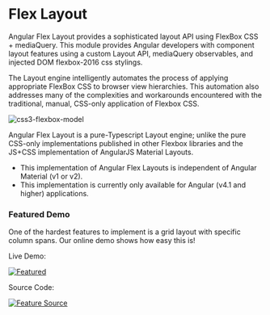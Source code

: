 # Flex Layout

Angular Flex Layout provides a sophisticated layout API using FlexBox CSS + mediaQuery. This module provides Angular 
developers with component layout features using a custom Layout API, mediaQuery observables, and injected DOM 
flexbox-2016 css stylings.  

The Layout engine intelligently automates the process of applying appropriate FlexBox CSS to browser view hierarchies. 
This automation also addresses many of the complexities and workarounds encountered with the traditional, manual, 
CSS-only application of Flexbox CSS. 

![css3-flexbox-model](https://cloud.githubusercontent.com/assets/210413/20034148/49a4fb62-a382-11e6-9822-42b90dec69be.jpg)

Angular Flex Layout is a pure-Typescript Layout engine; unlike the pure CSS-only implementations published in other 
Flexbox libraries and the JS+CSS implementation of AngularJS Material Layouts. 

* This implementation of Angular Flex Layouts is independent of Angular Material (v1 or v2).
* This implementation is currently only available for Angular (v4.1 and higher) applications.

### Featured Demo

One of the hardest features to implement is a grid layout with specific column spans. Our online demo shows how easy 
this is!

Live Demo:

[![Featured](https://cloud.githubusercontent.com/assets/210413/24045163/216dae9c-0aec-11e7-8b22-616a4328eca3.jpg)](https://ng-flex-layout.azurewebsites.net/#/stackoverflow)

Source Code:

[![Feature Source](https://cloud.githubusercontent.com/assets/210413/24045169/247bad3c-0aec-11e7-827a-6ece0775ff39.jpg)](https://github.com/alessiobianchini/flex-layout/blob/master/src/demo-app/app/stack-overflow/columnSpan.demo.ts#L28)
